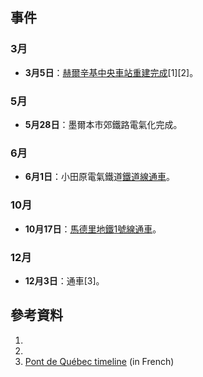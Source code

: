 ## 事件

### 3月

  - **3月5日**：[赫爾辛基中央車站重建完成](https://zh.wikipedia.org/wiki/赫爾辛基中央車站 "wikilink")\[1\]\[2\]。

### 5月

  - **5月28日**：墨爾本市郊鐵路電氣化完成。

### 6月

  - **6月1日**：小田原電氣鐵道[鐵道線通車](../Page/鐵道線_\(箱根登山鐵道\).md "wikilink")。

### 10月

  - **10月17日**：[馬德里地鐵](https://zh.wikipedia.org/wiki/馬德里地鐵 "wikilink")[1號線通車](https://zh.wikipedia.org/wiki/馬德里地鐵1號線 "wikilink")。

### 12月

  - **12月3日**：通車\[3\]。

## 參考資料

1.
2.
3.  [Pont de Québec timeline](http://www.pontdequebec.com/page8pont.html)  (in French)